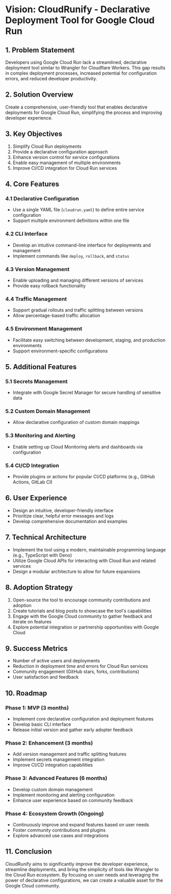 # Vision: CloudRunify - Declarative Deployment Tool for Google Cloud Run

## 1. Problem Statement

Developers using Google Cloud Run lack a streamlined, declarative deployment tool similar to Wrangler for Cloudflare Workers. This gap results in complex deployment processes, increased potential for configuration errors, and reduced developer productivity.

## 2. Solution Overview

Create a comprehensive, user-friendly tool that enables declarative deployments for Google Cloud Run, simplifying the process and improving developer experience.

## 3. Key Objectives

1. Simplify Cloud Run deployments
2. Provide a declarative configuration approach
3. Enhance version control for service configurations
4. Enable easy management of multiple environments
5. Improve CI/CD integration for Cloud Run services

## 4. Core Features

### 4.1 Declarative Configuration

- Use a single YAML file (`cloudrun.yaml`) to define entire service configuration
- Support multiple environment definitions within one file

### 4.2 CLI Interface

- Develop an intuitive command-line interface for deployments and management
- Implement commands like `deploy`, `rollback`, and `status`

### 4.3 Version Management

- Enable uploading and managing different versions of services
- Provide easy rollback functionality

### 4.4 Traffic Management

- Support gradual rollouts and traffic splitting between versions
- Allow percentage-based traffic allocation

### 4.5 Environment Management

- Facilitate easy switching between development, staging, and production environments
- Support environment-specific configurations

## 5. Additional Features

### 5.1 Secrets Management

- Integrate with Google Secret Manager for secure handling of sensitive data

### 5.2 Custom Domain Management

- Allow declarative configuration of custom domain mappings

### 5.3 Monitoring and Alerting

- Enable setting up Cloud Monitoring alerts and dashboards via configuration

### 5.4 CI/CD Integration

- Provide plugins or actions for popular CI/CD platforms (e.g., GitHub Actions, GitLab CI)

## 6. User Experience

- Design an intuitive, developer-friendly interface
- Prioritize clear, helpful error messages and logs
- Develop comprehensive documentation and examples

## 7. Technical Architecture

- Implement the tool using a modern, maintainable programming language (e.g., TypeScript with Deno)
- Utilize Google Cloud APIs for interacting with Cloud Run and related services
- Design a modular architecture to allow for future expansions

## 8. Adoption Strategy

1. Open-source the tool to encourage community contributions and adoption
2. Create tutorials and blog posts to showcase the tool's capabilities
3. Engage with the Google Cloud community to gather feedback and iterate on features
4. Explore potential integration or partnership opportunities with Google Cloud

## 9. Success Metrics

- Number of active users and deployments
- Reduction in deployment time and errors for Cloud Run services
- Community engagement (GitHub stars, forks, contributions)
- User satisfaction and feedback

## 10. Roadmap

### Phase 1: MVP (3 months)
- Implement core declarative configuration and deployment features
- Develop basic CLI interface
- Release initial version and gather early adopter feedback

### Phase 2: Enhancement (3 months)
- Add version management and traffic splitting features
- Implement secrets management integration
- Improve CI/CD integration capabilities

### Phase 3: Advanced Features (6 months)
- Develop custom domain management
- Implement monitoring and alerting configuration
- Enhance user experience based on community feedback

### Phase 4: Ecosystem Growth (Ongoing)
- Continuously improve and expand features based on user needs
- Foster community contributions and plugins
- Explore advanced use cases and integrations

## 11. Conclusion

CloudRunify aims to significantly improve the developer experience, streamline deployments, and bring the simplicity of tools like Wrangler to the Cloud Run ecosystem. By focusing on user needs and leveraging the power of declarative configurations, we can create a valuable asset for the Google Cloud community.
